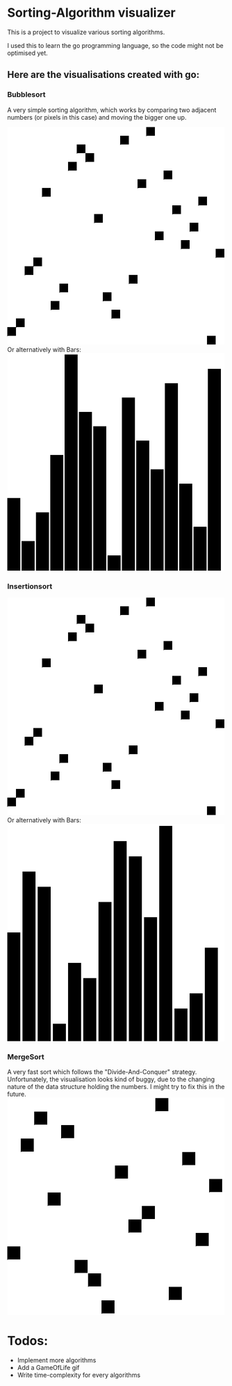 # Sorting-Algorithm visualizer

This is a project to visualize various sorting algorithms.

I used this to learn the go programming language, so the code might not be optimised yet.

## Here are the visualisations created with go:

### Bubblesort

A very simple sorting algorithm, which works by comparing two adjacent numbers (or pixels in this case) and moving the bigger one up.

<img src="https://github.com/DamianKoz/sorting_algorithms/blob/main/algorithm_gifs/bubblesort.gif" width="500" height="500" />
Or alternatively with Bars:
<img src="https://github.com/DamianKoz/sorting_algorithms/blob/main/algorithm_gifs/bubblesort-BARS.gif" width="500" height="500" />

### Insertionsort

<img src="https://github.com/DamianKoz/sorting_algorithms/blob/main/algorithm_gifs/insertionsort.gif" width="500" height="500" />
Or alternatively with Bars:
<img src="https://github.com/DamianKoz/sorting_algorithms/blob/main/algorithm_gifs/insertionsort-BARS.gif" width="500" height="500" />

### MergeSort

A very fast sort which follows the "Divide-And-Conquer" strategy.
Unfortunately, the visualisation looks kind of buggy, due to the changing nature of the data structure holding the numbers. I might try to fix this in the future.
<img src="https://github.com/DamianKoz/sorting_algorithms/blob/main/algorithm_gifs/mergesort.gif" width="500" height="500" />

# Todos:

- Implement more algorithms
- Add a GameOfLife gif
- Write time-complexity for every algorithms
